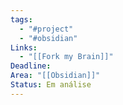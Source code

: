 ```yaml
---
tags:
  - "#project"
  - "#obsidian"
Links:
  - "[[Fork my Brain]]"
Deadline: 
Area: "[[Obsidian]]"
Status: Em análise
---
```

